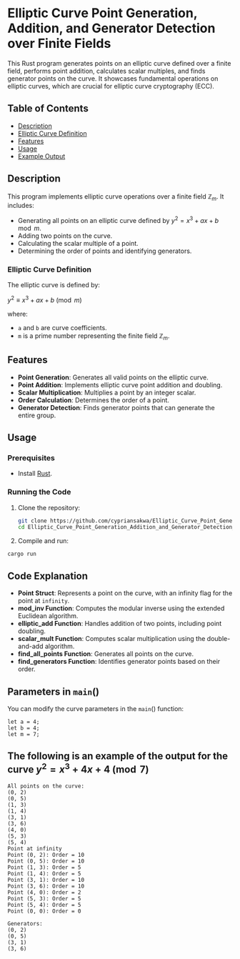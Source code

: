 # Elliptic Curve Point Generation, Addition, and Generator Detection over Finite Fields

This Rust program generates points on an elliptic curve defined over a finite field, performs point addition, calculates scalar multiples, and finds generator points on the curve. It showcases fundamental operations on elliptic curves, which are crucial for elliptic curve cryptography (ECC).

## Table of Contents
- [Description](#description)
- [Elliptic Curve Definition](#elliptic-curve-definition)
- [Features](#features)
- [Usage](#usage)
- [Example Output](#example-output)

## Description
This program implements elliptic curve operations over a finite field $\mathbb{Z}_m$. It includes:
- Generating all points on an elliptic curve defined by $y^2 = x^3 + ax + b \mod m$.
- Adding two points on the curve.
- Calculating the scalar multiple of a point.
- Determining the order of points and identifying generators.

### Elliptic Curve Definition
The elliptic curve is defined by:

$y^2 \equiv x^3 + ax + b \pmod{m}$

where:
- `a` and `b` are curve coefficients.
- `m` is a prime number representing the finite field $\mathbb{Z}_m$.

## Features
- **Point Generation**: Generates all valid points on the elliptic curve.
- **Point Addition**: Implements elliptic curve point addition and doubling.
- **Scalar Multiplication**: Multiplies a point by an integer scalar.
- **Order Calculation**: Determines the order of a point.
- **Generator Detection**: Finds generator points that can generate the entire group.

## Usage
### Prerequisites
- Install [Rust](https://www.rust-lang.org/).

### Running the Code
1. Clone the repository:
   ```bash
   git clone https://github.com/cypriansakwa/Elliptic_Curve_Point_Generation_Addition_and_Generator_Detection_over_Finite_Fields.git
   cd Elliptic_Curve_Point_Generation_Addition_and_Generator_Detection_over_Finite_Fields
   ```
2. Compile and run:
```
cargo run
```
## Code Explanation
- **Point Struct**: Represents a point on the curve, with an infinity flag for the point at `infinity`.
- **mod_inv Function**: Computes the modular inverse using the extended Euclidean algorithm.
- **elliptic_add Function**: Handles addition of two points, including point doubling.
- **scalar_mult Function**: Computes scalar multiplication using the double-and-add algorithm.
- **find_all_points Function**: Generates all points on the curve.
- **find_generators Function**: Identifies generator points based on their order.
## Parameters in `main`()
You can modify the curve parameters in the `main`() function:
```
let a = 4;
let b = 4;
let m = 7;
```
## The following is an example of the output for the curve $y^2=x^3+4x+4 \pmod 7$
```
All points on the curve:
(0, 2)
(0, 5)
(1, 3)
(1, 4)
(3, 1)
(3, 6)
(4, 0)
(5, 3)
(5, 4)
Point at infinity
Point (0, 2): Order = 10
Point (0, 5): Order = 10
Point (1, 3): Order = 5
Point (1, 4): Order = 5
Point (3, 1): Order = 10
Point (3, 6): Order = 10
Point (4, 0): Order = 2
Point (5, 3): Order = 5
Point (5, 4): Order = 5
Point (0, 0): Order = 0

Generators:
(0, 2)
(0, 5)
(3, 1)
(3, 6)
